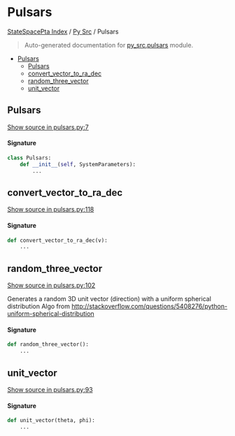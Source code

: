 # Pulsars

[StateSpacePta Index](../README.md#statespacepta-index) /
[Py Src](./index.md#py-src) /
Pulsars

> Auto-generated documentation for [py_src.pulsars](https://github.com/tomkimpson/StateSpacePTA.jl/blob/pulsar_terms/py_src/pulsars.py) module.

- [Pulsars](#pulsars)
  - [Pulsars](#pulsars-1)
  - [convert_vector_to_ra_dec](#convert_vector_to_ra_dec)
  - [random_three_vector](#random_three_vector)
  - [unit_vector](#unit_vector)

## Pulsars

[Show source in pulsars.py:7](https://github.com/tomkimpson/StateSpacePTA.jl/blob/pulsar_terms/py_src/pulsars.py#L7)

#### Signature

```python
class Pulsars:
    def __init__(self, SystemParameters):
        ...
```



## convert_vector_to_ra_dec

[Show source in pulsars.py:118](https://github.com/tomkimpson/StateSpacePTA.jl/blob/pulsar_terms/py_src/pulsars.py#L118)

#### Signature

```python
def convert_vector_to_ra_dec(v):
    ...
```



## random_three_vector

[Show source in pulsars.py:102](https://github.com/tomkimpson/StateSpacePTA.jl/blob/pulsar_terms/py_src/pulsars.py#L102)

Generates a random 3D unit vector (direction) with a uniform spherical distribution
Algo from http://stackoverflow.com/questions/5408276/python-uniform-spherical-distribution

#### Signature

```python
def random_three_vector():
    ...
```



## unit_vector

[Show source in pulsars.py:93](https://github.com/tomkimpson/StateSpacePTA.jl/blob/pulsar_terms/py_src/pulsars.py#L93)

#### Signature

```python
def unit_vector(theta, phi):
    ...
```